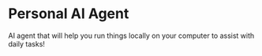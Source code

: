 # Personal AI Agent

AI agent that will help you run things locally on your computer to assist with daily tasks!